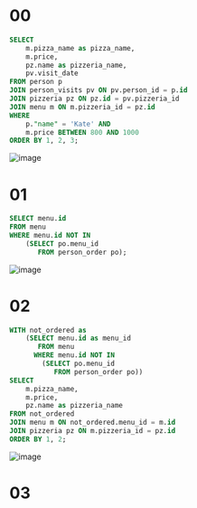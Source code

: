 # 00
```sql
SELECT
    m.pizza_name as pizza_name,
    m.price,
    pz.name as pizzeria_name,
    pv.visit_date
FROM person p
JOIN person_visits pv ON pv.person_id = p.id
JOIN pizzeria pz ON pz.id = pv.pizzeria_id
JOIN menu m ON m.pizzeria_id = pz.id
WHERE
    p."name" = 'Kate' AND
    m.price BETWEEN 800 AND 1000
ORDER BY 1, 2, 3;
```

![image](https://github.com/sslinNn/sql_super_lessons/assets/113080924/98c9ad42-1bf9-4683-b82d-fa52cfe16488)

# 01
```sql
SELECT menu.id 
FROM menu
WHERE menu.id NOT IN 
    (SELECT po.menu_id 
       FROM person_order po);
```

![image](https://github.com/sslinNn/sql_super_lessons/assets/113080924/100e4442-1a66-4572-b359-ea72b993c496)

# 02
```sql
WITH not_ordered as 
    (SELECT menu.id as menu_id
       FROM menu
      WHERE menu.id NOT IN 
        (SELECT po.menu_id 
           FROM person_order po))
SELECT 
    m.pizza_name,
    m.price,
    pz.name as pizzeria_name
FROM not_ordered
JOIN menu m ON not_ordered.menu_id = m.id
JOIN pizzeria pz ON m.pizzeria_id = pz.id
ORDER BY 1, 2;
```

![image](https://github.com/sslinNn/sql_super_lessons/assets/113080924/64c2fdb3-1ddd-4d3b-ae9a-6729466aa756)

# 03
```sql

```









